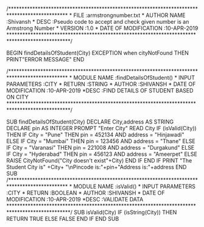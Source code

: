 /**********************************************************************************************
	* FILE						:armstrongnumber.txt
	* AUTHOR NAME				:Shivansh
	* DESC						:Pseudo code to accept and check given number is an Armstrong Number
	* VERSION					:1.0
	* DATE OF MODIFICATION		:10-APR-2019
***********************************************************************************************/

BEGIN
	findDetailsOfStudent(City)
EXCEPTION
	when cityNotFound THEN
		PRINT"ERROR MESSAGE"
END

/**********************************************************************************************
	* MODULE NAME							:findDetailsOfStudent()
	* INPUT PARAMETERS						:CITY
	* RETURN								:STRING 
	* AUTHOR								:SHIVANSH
	* DATE OF MODIFICATION					:10-APR-2019
	*DESC									:FIND DETAILS OF STUDENT BASED ON CITY
***********************************************************************************************/

SUB findDetailsOfStudent(City)
	DECLARE City,address AS STRING
	DECLARE pin AS INTEGER
	PROMPT "Enter City"
	READ City
	IF (isValid(City)) THEN
		IF City = "Pune" THEN
			pin = 452134 AND address = "Hinjawadi"
		ELSE IF City = "Mumbai" THEN
			pin = 123456 AND address = "Thane"
		ELSE IF City = "Varanasi" THEN
			pin = 221008 AND address = "Durgakund"
		ELSE IF City = "Hyderabad" THEN
			pin = 456123 AND address = "Ameerpet"
		ELSE
			RAISE CityNotFound("City doesn't exist"+City)
		END IF
	END IF
	PRINT "The Student City is" +City+ "\nPincode is:"+pin+"Address is:"+address
END SUB
/**********************************************************************************************
	* MODULE NAME							:isValid()
	* INPUT PARAMETERS						:CITY
	* RETURN								:BOOLEAN
	* AUTHOR								:SHIVANSH
	* DATE OF MODIFICATION					:10-APR-2019
	*DESC									:VALIDATE DATA
***********************************************************************************************/
SUB isValid(City)
	IF (isString(City)) THEN
		RETURN 
			TRUE
	ELSE
		FALSE
	END IF
END SUB	
